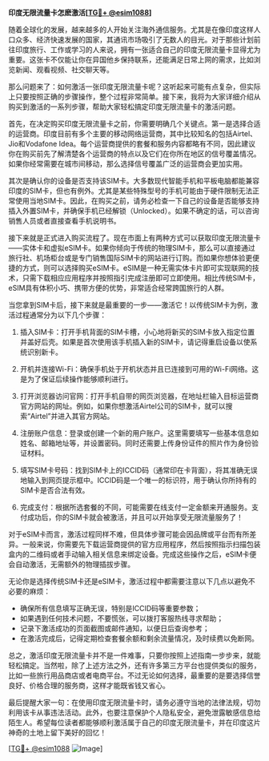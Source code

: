 **印度无限流量卡怎麽激活[[TG💪+ @esim1088](https://t.me/s/esim1088)]**

随着全球化的发展，越来越多的人开始关注海外通信服务。尤其是在像印度这样人口众多、经济快速发展的国家，其通讯市场吸引了无数人的目光。对于那些计划前往印度旅行、工作或学习的人来说，拥有一张适合自己的印度无限流量卡显得尤为重要。这张卡不仅能让你在异国他乡保持联系，还能满足日常上网的需求，比如浏览新闻、观看视频、社交聊天等。

那么问题来了：如何激活一张印度无限流量卡呢？这听起来可能有点复杂，但实际上只要按照正确的步骤操作，整个过程非常简单。接下来，我将为大家详细介绍从购买到激活的一系列步骤，帮助大家轻松搞定印度无限流量卡的激活问题。

首先，在决定购买印度无限流量卡之前，你需要明确几个关键点。第一是选择合适的运营商。印度目前有多个主要的移动网络运营商，其中比较知名的包括Airtel、Jio和Vodafone Idea。每个运营商提供的套餐和服务内容都略有不同，因此建议你在购买前先了解清楚各个运营商的特点以及它们在你所在地区的信号覆盖情况。如果你经常需要在城市间移动，那么选择信号覆盖广泛的运营商会更加实用。

其次是确认你的设备是否支持该SIM卡。大多数现代智能手机和平板电脑都能兼容印度的SIM卡，但也有例外。尤其是某些特殊型号的手机可能由于硬件限制无法正常使用当地SIM卡。因此，在购买之前，请务必检查一下自己的设备是否能够支持插入外置SIM卡，并确保手机已经解锁（Unlocked）。如果不确定的话，可以咨询销售人员或者直接查看手机说明书。

接下来就是正式进入购买流程了。现在市面上有两种方式可以获取印度无限流量卡——实体卡和虚拟eSIM卡。如果你倾向于传统的物理SIM卡，那么可以直接通过旅行社、机场柜台或是专门销售国际SIM卡的网站进行订购。而如果你想体验更便捷的方式，则可以选择购买eSIM卡。eSIM是一种无需实体卡片即可实现联网的技术，只需下载相应应用程序并按照指引完成注册即可立即使用。相比传统SIM卡，eSIM具有体积小巧、携带方便的优势，非常适合经常跨国旅行的人群。

当您拿到SIM卡后，接下来就是最重要的一步——激活它！以传统SIM卡为例，激活过程通常分为以下几个步骤：

1. 插入SIM卡：打开手机背面的SIM卡槽，小心地将新买的SIM卡放入指定位置并盖好后壳。如果是首次使用该手机插入新的SIM卡，请记得重启设备以使系统识别新卡。

2. 开机并连接Wi-Fi：确保手机处于开机状态并且已连接到可用的Wi-Fi网络。这是为了保证后续操作能够顺利进行。

3. 打开浏览器访问官网：打开手机自带的网页浏览器，在地址栏输入目标运营商官方网站的网址。例如，如果你想激活Airtel公司的SIM卡，就可以搜索“Airtel”并进入其官方网站。

4. 注册账户信息：登录或创建一个新的用户账户。这里需要填写一些基本信息如姓名、邮箱地址等，并设置密码。同时还需要上传身份证件的照片作为身份验证材料。

5. 填写SIM卡号码：找到SIM卡上的ICCID码（通常印在卡背面），将其准确无误地输入到网页提示框中。ICCID码是一个唯一的标识符，用于确认你所持有的SIM卡是否合法有效。

6. 完成支付：根据所选套餐的不同，可能需要在线支付一定金额来开通服务。支付成功后，你的SIM卡就会被激活，并且可以开始享受无限流量服务了！

对于eSIM卡而言，激活过程同样不难，但具体步骤可能会因品牌或平台而有所差异。一般来说，你需要先下载运营商提供的官方应用程序，然后按照指示扫描包装盒内的二维码或者手动输入相关信息来绑定设备。完成这些操作之后，eSIM卡便会自动激活，无需额外的物理插拔步骤。

无论你是选择传统SIM卡还是eSIM卡，激活过程中都需要注意以下几点以避免不必要的麻烦：
- 确保所有信息填写正确无误，特别是ICCID码等重要参数；
- 如果遇到任何技术问题，不要慌张，可以拨打客服热线寻求帮助；
- 记录下激活成功的页面截图或邮件通知，以便日后查询参考；
- 在激活完成后，记得定期检查套餐余额和剩余流量情况，及时续费以免断网。

总之，激活印度无限流量卡并不是一件难事，只要你按照上述指南一步步来，就能轻松搞定。当然啦，除了上述方法之外，还有许多第三方平台也提供类似的服务，比如一些旅行用品商店或者电商平台。不过无论如何选择，最重要的是要选择信誉良好、价格合理的服务商，这样才能既省钱又省心。

最后提醒大家一句：在使用印度无限流量卡时，请务必遵守当地的法律法规，切勿利用该卡从事违法活动。此外，也要注意保护个人隐私安全，避免泄露敏感信息给陌生人。希望每位读者都能够顺利激活属于自己的印度无限流量卡，并在印度这片神奇的土地上留下美好的回忆！

[[TG💪+ @esim1088](https://t.me/s/esim1088) ![Image](https://i.postimg.cc/4NQfJmqS/Snipaste-2025-05-13-00-14-12.png)]